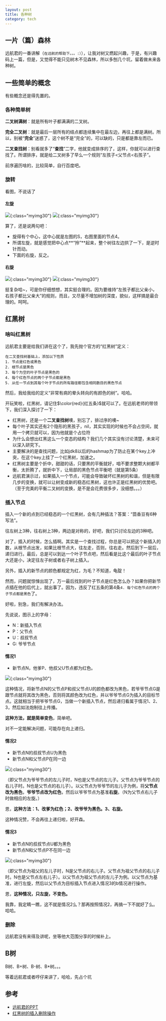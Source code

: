 ```yaml
---
layout: post
title: 各种树
category: tech
---
```


## 一片（篇）森林

远航君的一番讲解（`在远航的帮助下。。。:）`），让我对树又燃起兴趣，于是，有兴趣码上一篇，但是，又觉得不能只见树木不见森林，所以多刨几个坑，留着做未来各种树。

## 一些简单的概念

有些概念还是得先置的。

### 各种简单树

**二叉树满树**：就是所有叶子都满满的二叉树。

**完全二叉树**：就是最后一层所有的结点都连续集中在最左边，再往上都是满树。所以，别被“**完全**”迷惑了，这个树不是“完全”的，可以缺的，只是都是靠左而已。

**二叉查找树**：别看就多了“**查找**”二字，他就变成排序的了，这样，你就可以进行查找了。所谓排序，就是给二叉树多了早么一个规则“左孩子<父节点<右孩子”。

前序遍历啥的，比较简单，自行百度吧。

### 旋转

看图，不说话了

#### **左旋**

![](/images/20191207/left-rotate.gif){:class="myimg30"}
![](/images/20191207/left-rotate2.gif){:class="myimg30"}

算了，还是说两句吧：
- 旋得有个中心，这中心就是左图的S，右图里面的节点4。
- 所谓左旋，就是感觉把中心点**“拎”**起来，整个树往左边拱了一下，是逆时针而动。
- 下面的右旋，反之。

#### **右旋**

![](/images/20191207/right-rotate.gif){:class="myimg30"}
![](/images/20191207/right-rotate2.gif){:class="myimg30"}

挺复杂哈~，可是你仔细想想，其实挺合理的。因为要维持“左孩子都比父亲小，右孩子都比父亲大”的规则，而且，又尽量不增加树的深度，貌似，这样搞是最合理的。呵呵。

## 红黑树


### 啥叫红黑树

远航君主要是给我们讲在这个了，我先抛个官方的“红黑树”定义：

```
在二叉查找树基础上，添加以下性质
1. 节点是红色或黑色
2. 根节点是黑色
3. 每个为空的叶子节点是黑色的
4. 每个红色节点的两个子节点都是黑色
5. 从任一节点到其每个叶子节点的所有路径都包含相同数目的黑色节点
```

然后，我给我给的定义“非常有病的晕头转向的有颜色的树”。哈哈。

开玩笑啦，红黑树，请记住$\color{red}{红五条}$就可以了。在远航老师的带领下，我们深入探讨了一下：
- 红黑树，还是一个**二叉查找树**噢，别忘了，排过序的噢~
- 每个叶子其实还有2个隐形的黑孩子，nil，其实实现的时候也不会占空间，就用一个拷贝就可以，因为他就是个占位符
- 为什么会想出红黑这么一个变态的结构？我们几个其实没有讨论清楚，未来可以深入研究下。
- 主要解决的是查找问题，比如jdk8以后的hashmap为了防止在某个key上冲突，在这个key上挂了一个红黑树，加速之。
- 红黑树主要是个折中，甜甜的话，只要黑的平衡就好，咱不要求整颗大树都平衡，太折腾了，就折中下，让局部的黑色节点平衡吧（就是第5条）
- 远航君演示过，如果插入一个节点，可能会导致破坏红黑树的和谐，但是有限几步的变换，就可以让树变成新的稳态红黑树，这也许正是红黑树的优势吧。（至于完美的平衡二叉树的变换，是不是会花费很多步，没细想。。。）

### 插入节点

插入一个新的点到已经稳态的一个红黑树，会有几种插法？答案：“茴香豆有6种写法”。

往左树上3种，往右树上3种，两边是对称的，好吧，我们只讨论左边的3种吧。

对了，插入的时候，怎么插啊。其实是一个查找过程，你总是可以把这个新插入的数，从根节点出发，如果比根节点大，往左走，否则，往右走。然后到下一层后，递归进行。最后，总是可以到达一个叶子节点吧，然后看是比这个最后的叶子节点大还是小，决定往左子树或者右子树上插入。

另外，插入的新节点的颜色都规定为红，为毛？不知道，龟腚！

然而，问题就惊悚出现了，万一最后找到的叶子节点是红色怎么办？如果你把新节点插在他的后代上，就出事了。因为，违反了红五条的第4条`4. 每个红色节点的两个子节点都是黑色`了。

好啦，别急，我们有解决办法。

先说说，图示上的字母：
- N：新插入节点
- P：父节点
- U：叔叔节点
- G: 爷爷节点

#### 情况1

- 新节点N，他爹P、他叔父U节点都为红色。

![](/images/20191208/1575771039934.jpg){:class="myimg30"}

这种情况，将新节点N的父节点P和叔父节点U的颜色都改为黑色，若爷爷节点G是跟节点就将其改为黑色，否则将其颜色改为红色，并以爷爷节点G为插入的目标节点。这就相当于把爷爷节点G，当做一个新插入节点，然后递归看属于情况1、2、3，然后如法炮制往上传播。

**这种方法，就是简单变色**，简单吧。

对不一定能解决问题，可能存在向上递归。

#### 情况2

- 新节点N的叔叔节点U为黑色
- 新节点N和父节点P在同一边

![](/images/20191208/1575771070311.jpg){:class="myimg30"}

（即父节点为爷爷节点的左儿子时，N也是父节点的左儿子。父节点为爷爷节点的右儿子时。N也是父节点的右儿子）。以父节点为爷爷节的左儿子为例，将**父节点改为黑色**，**爷爷节点改为红色**，然后以爷爷节点为基准**右旋**。（N为父节点右儿子时做相应的左旋。）

恩，**这种方法：1、改爹为红色；2、改爷爷为黑色。3、右旋。**

这种情况赞，不会再往上递归啦，好开森。

#### 情况3

- 新节点N的叔叔节点U都为黑色
- 新节点N和父节点P不在同一边

![](/images/20191208/1575771103215.jpg){:class="myimg30"}

（即父节点为祖父的左儿子时，N是父节点的右儿子。父节点为祖父节点的右儿子时。N也是父节点左右儿子）。以父节点为祖父节点的左儿子为例。以父节点为基准，进行左旋，然后以父节点为目标插入节点进入情况3的b情况进行操作。

恩，**这种情况，只左旋，不变色。**

我靠，我定睛一瞧，这不就是情况2么？那再按照情况2，再搞一下不就好了么。哈哈。

### 删除

远航君没有来得及讲呢，坐等他大范围分享的时候补上。

## B树

B树、B+树、B-树、B\*树。。。

等着远航君或者哼仔来讲了，哈哈，先占个坑

## 参考

- [远航君的PPT](/assets/red_black_tree.pdf)
- [红黑树的插入删除操作](https://www.cnblogs.com/gejuncheng/p/9081886.html)
